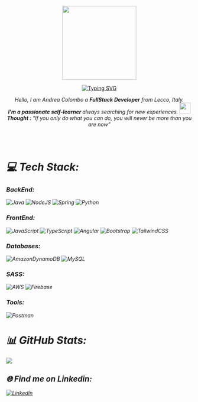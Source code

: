 <p align="center"> <img  width="200px" height="200px" src="https://i.postimg.cc/8ztfWRzr/H4.png"> </p>

<p align="center">
<a href="https://git.io/typing-svg"><img src="https://readme-typing-svg.herokuapp.com?font=Fira+Code&weight=500&size=25&duration=4000&pause=1000&color=0CF7BE&background=FF1BF200&center=true&vCenter=true&width=700&lines=FullStack+Engineer+%40AndreaColomboIT;Always+learning+new+things;Caffeine+Addict..." alt="Typing SVG" /></a>
</p>

<p align="center">
  <em>
    Hello, I am Andrea Colombo a <b>FullStack Developer</b> from Lecco, Italy. <br>
    <b>I'm a passionate self-learner </b> always searching for new experiences. <img src="https://github.com/TheDudeThatCode/TheDudeThatCode/blob/master/Assets/Developer.gif" width="30px"> 
  <br>
 <b><i align="center">Thought : </b> "If you only do what you can do, you will never be more than you are now”</i>
</p>
<br><br>


# 💻 Tech Stack:

### BackEnd:
![Java](https://img.shields.io/badge/java-%23ED8B00.svg?style=for-the-badge&logo=java&logoColor=white)
![NodeJS](https://img.shields.io/badge/node.js-6DA55F?style=for-the-badge&logo=node.js&logoColor=white) 
![Spring](https://img.shields.io/badge/spring-%236DB33F.svg?style=for-the-badge&logo=spring&logoColor=white) 
![Python](https://img.shields.io/badge/python-3670A0?style=for-the-badge&logo=python&logoColor=ffdd54) 

### FrontEnd:
![JavaScript](https://img.shields.io/badge/javascript-%23323330.svg?style=for-the-badge&logo=javascript&logoColor=%23F7DF1E) 
![TypeScript](https://img.shields.io/badge/typescript-%23007ACC.svg?style=for-the-badge&logo=typescript&logoColor=white)
![Angular](https://img.shields.io/badge/angular-%23DD0031.svg?style=for-the-badge&logo=angular&logoColor=white) 
![Bootstrap](https://img.shields.io/badge/bootstrap-%23563D7C.svg?style=for-the-badge&logo=bootstrap&logoColor=white)
![TailwindCSS](https://img.shields.io/badge/tailwindcss-%2338B2AC.svg?style=for-the-badge&logo=tailwind-css&logoColor=white)

### Databases:
![AmazonDynamoDB](https://img.shields.io/badge/Amazon%20DynamoDB-4053D6?style=for-the-badge&logo=Amazon%20DynamoDB&logoColor=white) 
![MySQL](https://img.shields.io/badge/mysql-%2300f.svg?style=for-the-badge&logo=mysql&logoColor=white)

### SASS:
![AWS](https://img.shields.io/badge/AWS-%23FF9900.svg?style=for-the-badge&logo=amazon-aws&logoColor=white) 
![Firebase](https://img.shields.io/badge/firebase-%23039BE5.svg?style=for-the-badge&logo=firebase) 

### Tools:
![Postman](https://img.shields.io/badge/Postman-FF6C37?style=for-the-badge&logo=postman&logoColor=white)
  
# 📊 GitHub Stats:
![](https://github-readme-stats.vercel.app/api/top-langs/?username=AndreaColomboIT&theme=blueberry&hide_border=false&include_all_commits=true&count_private=true&layout=compact)

## 🌐 Find me on Linkedin:
[![LinkedIn](https://img.shields.io/badge/LinkedIn-%230077B5.svg?logo=linkedin&logoColor=white)](https://www.linkedin.com/in/andreacolombo-it/) 
